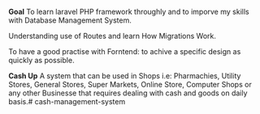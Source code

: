 <strong>Goal</strong>
To learn laravel PHP framework throughly and to imporve my skills with Database Management System.

Understanding use of Routes and learn How Migrations Work.

To have a good practise with Forntend: to achive a specific design as quickly as possible.

<strong>Cash Up</strong>
A system that can be used in Shops i.e: Pharmachies, Utility Stores, General Stores, Super Markets, Online Store, Computer Shops or any other Businesse that requires dealing with cash and goods on daily basis.#   c a s h - m a n a g e m e n t - s y s t e m  
 